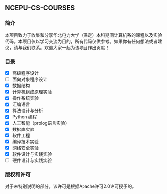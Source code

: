 ## NCEPU-CS-COURSES

### 简介

本项目致力于收集和分享华北电力大学（保定）本科期间计算机系的课程以及实验代码。本项目仅以学习交流为目的，所有代码仅供参考。如果你有任何想法或者建议，请与我们联系。欢迎大家一起为该项目作出贡献！

### 目录

- [x] 高级程序设计
- [ ] 面向对象程序设计
- [x] 数据结构
- [x] 计算机组成原理实验
- [x] 操作系统实验
- [x] 汇编语言
- [x] 算法设计与分析
- [x] Python 编程
- [x] 人工智能（prolog语言实验）
- [x] 数据库实验
- [x] 软件工程
- [x] 编译技术实验
- [x] 网络安全实验
- [x] 软件设计与实践实验
- [ ] 硬件设计与实践实验

### 版权和许可

对于未特别说明的部分，该许可是根据Apache许可2.0许可授予的。